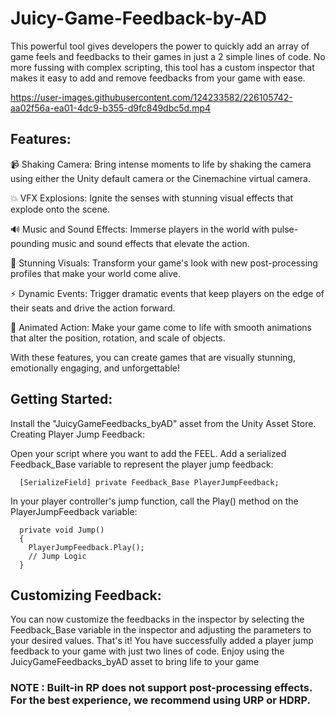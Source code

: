 # Juicy-Game-Feedback-by-AD
This powerful tool gives developers the power to quickly add an array of game feels and feedbacks to their games in just a 2 simple lines of code.
No more fussing with complex scripting, this tool has a custom inspector that makes it easy to add and remove feedbacks from your game with ease.

https://user-images.githubusercontent.com/124233582/226105742-aa02f56a-ea01-4dc9-b355-d9fc849dbc5d.mp4

## Features:
📹 Shaking Camera: Bring intense moments to life by shaking the camera using either the Unity default camera or the Cinemachine virtual camera.<br>

💥 VFX Explosions: Ignite the senses with stunning visual effects that explode onto the scene.<br>

🔊 Music and Sound Effects: Immerse players in the world with pulse-pounding music and sound effects that elevate the action.<br>

🌈 Stunning Visuals: Transform your game's look with new post-processing profiles that make your world come alive.<br>

⚡ Dynamic Events: Trigger dramatic events that keep players on the edge of their seats and drive the action forward.<br>

🕺 Animated Action: Make your game come to life with smooth animations that alter the position, rotation, and scale of objects.<br>

With these features, you can create games that are visually stunning, emotionally engaging, and unforgettable!

## Getting Started:


Install the "JuicyGameFeedbacks_byAD" asset from the Unity Asset Store.
Creating Player Jump Feedback:

Open your script where you want to add the FEEL.
Add a serialized Feedback_Base variable to represent the player jump feedback:

```
  [SerializeField] private Feedback_Base PlayerJumpFeedback;
```

In your player controller's jump function, call the Play() method on the PlayerJumpFeedback variable:

```
  private void Jump()
  {
    PlayerJumpFeedback.Play();
    // Jump Logic
  }
```

## Customizing Feedback:

You can now customize the feedbacks in the inspector by selecting the Feedback_Base variable in the inspector and adjusting the parameters to your desired values.
That's it! You have successfully added a player jump feedback to your game with just two lines of code. Enjoy using the JuicyGameFeedbacks_byAD asset to bring life to your game

### NOTE : Built-in RP does not support post-processing effects. For the best experience, we recommend using URP or HDRP.

